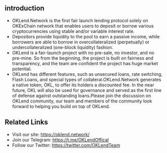 ## introduction
- OKLend.Network is the first fair launch lending protocol solely on OKExChain network that enables users to deposit or borrow various cryptocurrencies using stable and/or variable interest rate.
- Depositors provide liquidity to the pool to earn a passive income, while borrowers are able to borrow in overcollateralized (perpetually) or undercollateralized (one-block liquidity) fashion.
- OKLend is a fair-launch project with no pre-sale, no investor, and no pre-mine. So from the beginning, the project is built on fairness and transparency, and the team are confident the project has huge market potential. 
- OKLend has different features, such as unsecured loans, rate switching, Flash Loans, and special types of collateral.OKLend.Network generates a native token, OKL, to offer its holders a discounted fee. In the near future, OKL will also be used for governance and served as the first line of defense against outstanding loans.Please join the discussion on OKLend community, our team and members of the community look forward to helping you build on top of OKLend.

## **Related Links**
- Visit our site: https://oklend.network/
- Join our Telegram: https://t.me/OKLendOffical
- Follow our Twitter: https://twitter.com/OKLendTeam
